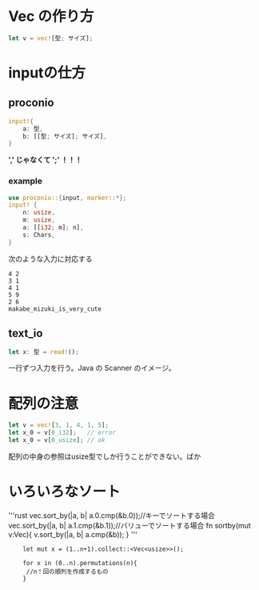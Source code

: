 # Vec の作り方
```rust
let v = vec![型; サイズ];
```

# inputの仕方
## proconio
```rust
input!{
    a: 型,
    b: [[型; サイズ]; サイズ],
}
```
**',' じゃなくて ';' ！！！**

### example
```rust
use proconio::{input, marker::*};
input! {
    n: usize,
    m: usize,
    a: [[i32; m]; n],
    s: Chars,
}
```
次のような入力に対応する
```
4 2
3 1
4 1
5 9
2 6
makabe_mizuki_is_very_cute
```

## text_io
```rust
let x: 型 = read!();
```
一行ずつ入力を行う。Java の Scanner のイメージ。


# 配列の注意
```rust
let v = vec![3, 1, 4, 1, 5];
let x_0 = v[0_i32];   // error
let x_0 = v[0_usize]; // ok
```
配列の中身の参照はusize型でしか行うことができない。ばか


# いろいろなソート
'''rust
vec.sort_by(|a, b| a.0.cmp(&b.0));//キーでソートする場合
vec.sort_by(|a, b| a.1.cmp(&b.1));//バリューでソートする場合
fn sortby(mut v:Vec<usize>){
    v.sort_by(|a, b| a.cmp(&b));
}
'''



```
    let mut x = (1..n+1).collect::<Vec<usize>>();

    for x in (0..n).permutations(n){
     //n！回の順列を作成するもの   
    }
```
